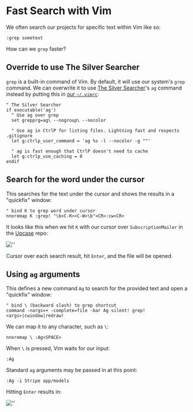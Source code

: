 # Fast Search with Vim

We often search our projects for specific text within Vim like so:

```
:grep sometext
```

How can we `grep` faster?

## Override to use The Silver Searcher

`grep` is a built-in command of Vim. By default, it will use our system's
`grep` command. We can overwrite it to use [The Silver
Searcher](https://github.com/ggreer/the_silver_searcher)'s `ag` command instead
by putting this in [our
`~/.vimrc`](https://github.com/thoughtbot/dotfiles/blob/master/vimrc):

```vim
" The Silver Searcher
if executable('ag')
  " Use ag over grep
  set grepprg=ag\ --nogroup\ --nocolor

  " Use ag in CtrlP for listing files. Lightning fast and respects .gitignore
  let g:ctrlp_user_command = 'ag %s -l --nocolor -g ""'

  " ag is fast enough that CtrlP doesn't need to cache
  let g:ctrlp_use_caching = 0
endif
```

## Search for the word under the cursor

This searches for the text under the cursor and shows the results in a
"quickfix" window:

```
" bind K to grep word under cursor
nnoremap K :grep! "\b<C-R><C-W>\b"<CR>:cw<CR>
```

It looks like this when we hit `K` with our cursor over `SubscriptionMailer`
in the [Upcase](https://thoughtbot.com/upcase/join) repo:

![''](https://images.thoughtbot.com/faster-grepping-in-vim/quickfix-under-cursor.png)

Cursor over each search result, hit `Enter`, and the file will be opened.

## Using `ag` arguments

This defines a new command `Ag` to search for the provided text and open a
"quickfix" window:

```vim
" bind \ (backward slash) to grep shortcut
command -nargs=+ -complete=file -bar Ag silent! grep! <args>|cwindow|redraw!
```

We can map it to any character, such as `\`:

```vim
nnoremap \ :Ag<SPACE>
```

When `\` is pressed, Vim waits for our input:

```vim
:Ag
```

Standard `ag` arguments may be passed in at this point:

```vim
:Ag -i Stripe app/models
```

Hitting `Enter` results in:

![''](https://images.thoughtbot.com/faster-grepping-in-vim/quickfix-custom-command.png)

